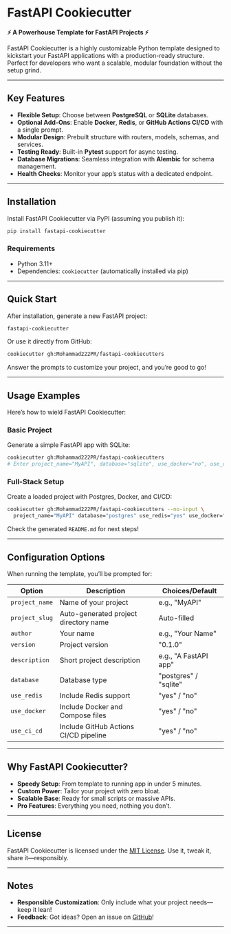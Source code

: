 # FastAPI Cookiecutter
**⚡ A Powerhouse Template for FastAPI Projects ⚡**

FastAPI Cookiecutter is a highly customizable Python template designed to kickstart your FastAPI applications with a production-ready structure. Perfect for developers who want a scalable, modular foundation without the setup grind.

---

## Key Features
- **Flexible Setup**: Choose between **PostgreSQL** or **SQLite** databases.
- **Optional Add-Ons**: Enable **Docker**, **Redis**, or **GitHub Actions CI/CD** with a single prompt.
- **Modular Design**: Prebuilt structure with routers, models, schemas, and services.
- **Testing Ready**: Built-in **Pytest** support for async testing.
- **Database Migrations**: Seamless integration with **Alembic** for schema management.
- **Health Checks**: Monitor your app’s status with a dedicated endpoint.

---

## Installation
Install FastAPI Cookiecutter via PyPI (assuming you publish it):

```bash
pip install fastapi-cookiecutter
```

### Requirements
- Python 3.11+
- Dependencies: `cookiecutter` (automatically installed via pip)

---

## Quick Start
After installation, generate a new FastAPI project:

```bash
fastapi-cookiecutter
```

Or use it directly from GitHub:

```bash
cookiecutter gh:Mohammad222PR/fastapi-cookiecutters
```

Answer the prompts to customize your project, and you’re good to go!

---

## Usage Examples
Here’s how to wield FastAPI Cookiecutter:

### Basic Project
Generate a simple FastAPI app with SQLite:
```bash
cookiecutter gh:Mohammad222PR/fastapi-cookiecutters
# Enter project_name="MyAPI", database="sqlite", use_docker="no", use_ci_cd="no"
```

### Full-Stack Setup
Create a loaded project with Postgres, Docker, and CI/CD:
```bash
cookiecutter gh:Mohammad222PR/fastapi-cookiecutters --no-input \
  project_name="MyAPI" database="postgres" use_redis="yes" use_docker="yes" use_ci_cd="yes"
```

Check the generated `README.md` for next steps!

---

## Configuration Options
When running the template, you’ll be prompted for:

| Option            | Description                                   | Choices/Default          |
|-------------------|-----------------------------------------------|--------------------------|
| `project_name`    | Name of your project                         | e.g., "MyAPI"            |
| `project_slug`    | Auto-generated project directory name        | Auto-filled              |
| `author`          | Your name                                    | e.g., "Your Name"        |
| `version`         | Project version                              | "0.1.0"                 |
| `description`     | Short project description                    | e.g., "A FastAPI app"   |
| `database`        | Database type                                | "postgres" / "sqlite"   |
| `use_redis`       | Include Redis support                        | "yes" / "no"            |
| `use_docker`      | Include Docker and Compose files             | "yes" / "no"            |
| `use_ci_cd`       | Include GitHub Actions CI/CD pipeline        | "yes" / "no"            |

---

## Why FastAPI Cookiecutter?
- **Speedy Setup**: From template to running app in under 5 minutes.
- **Custom Power**: Tailor your project with zero bloat.
- **Scalable Base**: Ready for small scripts or massive APIs.
- **Pro Features**: Everything you need, nothing you don’t.

---


## License
FastAPI Cookiecutter is licensed under the [MIT License](https://github.com/Mohammad222pr/fastapi-cookiecutter/blob/main/LICENSE). Use it, tweak it, share it—responsibly.

---

## Notes
- **Responsible Customization**: Only include what your project needs—keep it lean!
- **Feedback**: Got ideas? Open an issue on [GitHub](https://github.com/Mohammad222pr/fastapi-cookiecutter/issues)!

---